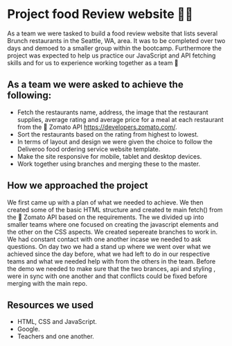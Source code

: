 # Project food Review website 🌮🥑

As a team we were tasked to build a food review website that lists several Brunch restaurants in the Seattle, WA, area. It was to be completed over two days and demoed to a smaller group within the bootcamp. Furthermore the project was expected to help us practice our JavaScript and API fetching skills and for us to experience working together as a team 💪

## As a team we were asked to achieve the following:

- Fetch the restaurants name, address, the image that the restaurant supplies, average rating and average price for a meal at each restaurant from the 🍅 Zomato API https://developers.zomato.com/.
- Sort the restaurants based on the rating from highest to lowest.
- In terms of layout and design we were given the choice to follow the Deliveroo food ordering service website template.
- Make the site responsive for mobile, tablet and desktop devices.
- Work together using branches and merging these to the master.

## How we approached the project

We first came up with a plan of what we needed to achieve. We then created some of the basic HTML structure and created te main fetch() from the 🍅 Zomato API based on the requirements.
The we divided up into smaller teams where one focused on creating the javascript elements and the other on the CSS aspects. We created sepereate branches to work in.
We had constant contact with one another incase we needed to ask questions.
On day two we had a stand up where we went over what we achieved since the day before, what we had left to do in our respective teams and what we needed help with from the others in the team.
Before the demo we needed to make sure that the two brances, api and styling , were in sync with one another and that conflicts could be fixed before merging with the main repo.

## Resources we used
- HTML, CSS and JavaScript.
- Google.
- Teachers and one another.
